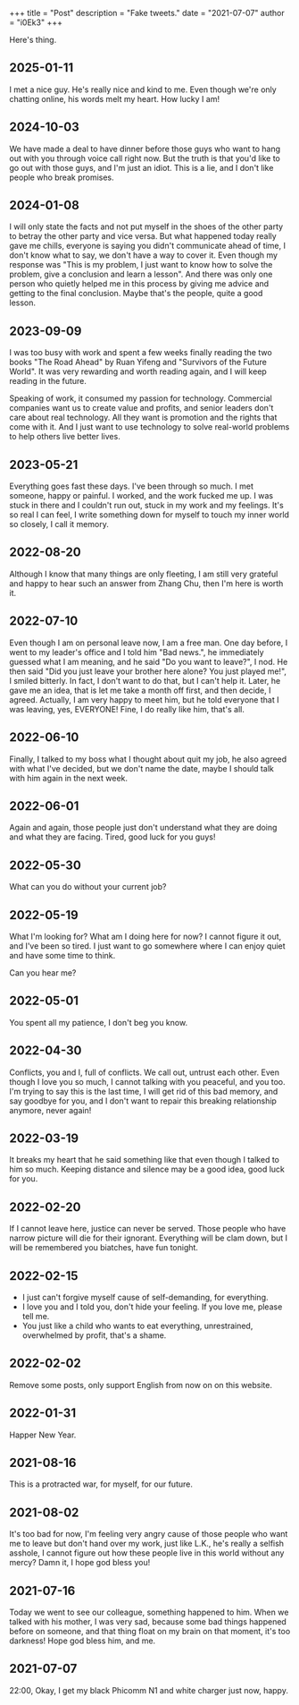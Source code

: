 +++
title = "Post"
description = "Fake tweets."
date = "2021-07-07"
author = "i0Ek3"
+++

Here's thing.

## 2025-01-11

I met a nice guy. He's really nice and kind to me. Even though we're only chatting online, his words melt my heart. How lucky I am!

## 2024-10-03

We have made a deal to have dinner before those guys who want to hang out with you through voice call right now. But the truth is that you'd like to go out with those guys, and I'm just an idiot. This is a lie, and I don't like people who break promises.


## 2024-01-08

I will only state the facts and not put myself in the shoes of the other party to betray the other party and vice versa. But what happened today really gave me chills, everyone is saying you didn't communicate ahead of time, I don't know what to say, we don't have a way to cover it. Even though my response was "This is my problem, I just want to know how to solve the problem, give a conclusion and learn a lesson". And there was only one person who quietly helped me in this process by giving me advice and getting to the final conclusion. Maybe that's the people, quite a good lesson.


## 2023-09-09

I was too busy with work and spent a few weeks finally reading the two books "The Road Ahead" by Ruan Yifeng and "Survivors of the Future World". It was very rewarding and worth reading again, and I will keep reading in the future.

Speaking of work, it consumed my passion for technology. Commercial companies want us to create value and profits, and senior leaders don't care about real technology. All they want is promotion and the rights that come with it. And I just want to use technology to solve real-world problems to help others live better lives.


## 2023-05-21

Everything goes fast these days. I've been through so much. I met someone, happy or painful. I worked, and the work fucked me up. I was stuck in there and I couldn't run out, stuck in my work and my feelings. It's so real I can feel, I write something down for myself to touch my inner world so closely, I call it memory.


## 2022-08-20

Although I know that many things are only fleeting, I am still very grateful and happy to hear such an answer from Zhang Chu, then I'm here is worth it.


## 2022-07-10

Even though I am on personal leave now, I am a free man. One day before, I went to my leader's office and I told him "Bad news.", he immediately guessed what I am meaning, and he said "Do you want to leave?", I nod. He then said "Did you just leave your brother here alone? You just played me!", I smiled bitterly. In fact, I don't want to do that, but I can't help it. Later, he gave me an idea, that is let me take a month off first, and then decide, I agreed. Actually, I am very happy to meet him, but he told everyone that I was leaving, yes, EVERYONE! Fine, I do really like him, that's all.


## 2022-06-10

Finally, I talked to my boss what I thought about quit my job, he also agreed with what I've decided, but we don't name the date, maybe I should talk with him again in the next week.


## 2022-06-01

Again and again, those people just don't understand what they are doing and what they are facing. Tired, good luck for you guys!


## 2022-05-30

What can you do without your current job?


## 2022-05-19

What I'm looking for? What am I doing here for now? I cannot figure it out, and I've been so tired. I just want to go somewhere where I can enjoy quiet and have some time to think.

Can you hear me?


## 2022-05-01

You spent all my patience, I don't beg you know.


## 2022-04-30

Conflicts, you and I, full of conflicts. We call out, untrust each other. Even though I love you so much, I cannot talking with you peaceful, and you too. I'm trying to say this is the last time, I will get rid of this bad memory, and say goodbye for you, and I don't want to repair this breaking relationship anymore, never again!


## 2022-03-19

It breaks my heart that he said something like that even though I talked to him so much. Keeping distance and silence may be a good idea, good luck for you.


## 2022-02-20

If I cannot leave here, justice can never be served. Those people who have narrow picture will die for their ignorant. Everything will be clam down, but I will be remembered you biatches, have fun tonight.


## 2022-02-15

- I just can't forgive myself cause of self-demanding, for everything.
- I love you and I told you, don't hide your feeling. If you love me, please tell me.
- You just like a child who wants to eat everything, unrestrained, overwhelmed by profit, that's a shame.


## 2022-02-02

Remove some posts, only support English from now on on this website.


## 2022-01-31

Happer New Year.


## 2021-08-16

This is a protracted war, for myself, for our future.


## 2021-08-02

It's too bad for now, I'm feeling very angry cause of those people who want me to leave but don't hand over my work, just like L.K., he's really a selfish asshole, I cannot figure out how these people live in this world without any mercy? Damn it, I hope god bless you!


## 2021-07-16

Today we went to see our colleague, something happened to him. When we talked with his mother, I was very sad, because some bad things happened before on someone, and that thing float on my brain on that moment, it's too darkness! Hope god bless him, and me.


## 2021-07-07

22:00, Okay, I get my black Phicomm N1 and white charger just now, happy.
